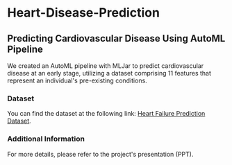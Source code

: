 # Heart-Disease-Prediction
## Predicting Cardiovascular Disease Using AutoML Pipeline

We created an AutoML pipeline with MLJar to predict cardiovascular disease at an early stage, utilizing a dataset comprising 11 features that represent an individual's pre-existing conditions.

### Dataset
You can find the dataset at the following link: [Heart Failure Prediction Dataset](https://www.kaggle.com/datasets/fedesoriano/heart-failure-prediction).


### Additional Information
For more details, please refer to the project's presentation (PPT).
